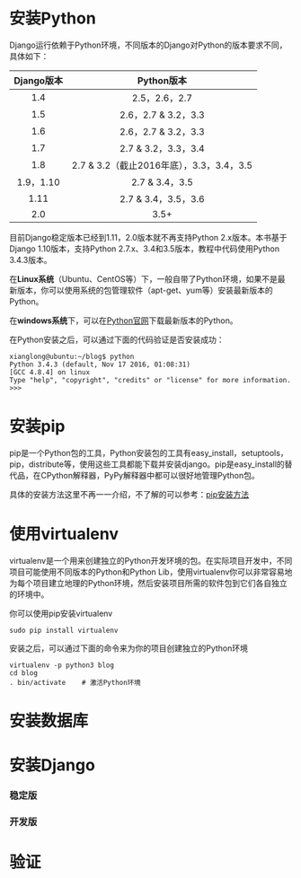 # 安装Python

Django运行依赖于Python环境，不同版本的Django对Python的版本要求不同，具体如下：

| Django版本 | Python版本 |
| :---: | :---: |
| 1.4 | 2.5，2.6，2.7 |
| 1.5 | 2.6，2.7 & 3.2，3.3 |
| 1.6 | 2.6，2.7 & 3.2，3.3 |
| 1.7 | 2.7 & 3.2，3.3，3.4 |
| 1.8 | 2.7 & 3.2（截止2016年底），3.3，3.4，3.5 |
| 1.9，1.10 | 2.7 & 3.4，3.5 |
| 1.11 | 2.7 & 3.4，3.5，3.6 |
| 2.0 | 3.5+ |

目前Django稳定版本已经到1.11，2.0版本就不再支持Python 2.x版本。本书基于Django 1.10版本，支持Python 2.7.x、3.4和3.5版本，教程中代码使用Python 3.4.3版本。

在**Linux系统**（Ubuntu、CentOS等）下，一般自带了Python环境，如果不是最新版本，你可以使用系统的包管理软件（apt-get、yum等）安装最新版本的Python。

在**windows系统**下，可以在[Python官网](https://www.python.org/download/)下载最新版本的Python。

在Python安装之后，可以通过下面的代码验证是否安装成功：

```
xianglong@ubuntu:~/blog$ python
Python 3.4.3 (default, Nov 17 2016, 01:08:31) 
[GCC 4.8.4] on linux
Type "help", "copyright", "credits" or "license" for more information.
>>>
```

# 安装pip

pip是一个Python包的工具，Python安装包的工具有easy\_install，setuptools，pip，distribute等，使用这些工具都能下载并安装django。pip是easy\_install的替代品，在CPython解释器，PyPy解释器中都可以很好地管理Python包。

具体的安装方法这里不再一一介绍，不了解的可以参考：[pip安装方法](http://stackoverflow.com/questions/6587507/how-to-install-pip-with-python-3)

# 使用virtualenv

virtualenv是一个用来创建独立的Python开发环境的包。在实际项目开发中，不同项目可能使用不同版本的Python和Python Lib，使用virtualenv你可以非常容易地为每个项目建立地理的Python环境，然后安装项目所需的软件包到它们各自独立的环境中。

你可以使用pip安装virtualenv

```
sudo pip install virtualenv
```

安装之后，可以通过下面的命令来为你的项目创建独立的Python环境

```
virtualenv -p python3 blog
cd blog
. bin/activate    # 激活Python环境
```

# 安装数据库

# 安装Django

### 稳定版

### 开发版

# 验证



